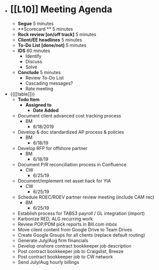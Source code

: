 - # [[L10]] Meeting Agenda
    - **Segue**	5 minutes
    - **Scorecard **	5 minutes
    - **Rock review [on/off track]**	5 minutes
    - **Client/EE headlines**	5 minutes
    - **To-Do List [done/not]**	5 minutes
    - **IDS**	60 minutes
        - Identify
        - Discuss
        - Solve
    - **Conclude**	5 minutes
        - Review To-Do List
        - Cascading messages?
        - Rate meeting
- {{[[table]]}}
    - **Todo Item**
        - **Assigned to**
            - **Date Added**
    - Document client advanced cost tracking process
        - BM
            - 6/18/2019
    - Develop & doc standardized AP process & policies
        - BM
            - 6/18/19
    - Develop RFP for offshore partner
        - BM
            - 6/18/19
    - Document P/R reconciliation process in Confluence
        - CW
            - 6/25/19
    - Document/implement net asset hack for YIA
        - CW
            - 6/25/19
    - Schedule ROEC/ROEV partner review meeting (include CAM rec)
        - BM
            - 6/25/19
    - Establish process for TABS3 payroll / GL integration (import)
    - Karbonize RED, ALG recurring work
    - Review POP/PDM pick reports in Bill.com inbox
    - Move client content from Google Drive to Team Drives
    - Create Google Groups for all clients (replace default routing)
    - Generate July/Aug firm financials
    - Develop onshore contract bookkeeper job description
    - Post contract bookkeeper job to Craigslist, Breeze
    - Post contract bookkeeper job to CW network
    - Send July/Aug hourly billings
